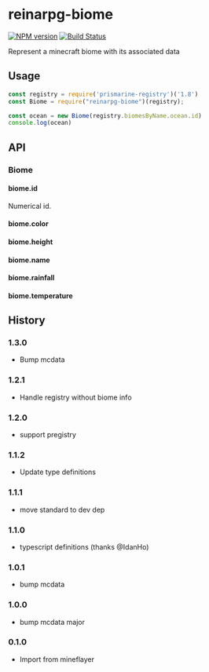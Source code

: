 # reinarpg-biome
[![NPM version](https://img.shields.io/npm/v/reinarpg-biome.svg)](http://npmjs.com/package/reinarpg-biome)
[![Build Status](https://github.com/PrismarineJS/reinarpg-biome/workflows/CI/badge.svg)](https://github.com/PrismarineJS/reinarpg-biome/actions?query=workflow%3A%22CI%22)

Represent a minecraft biome with its associated data

## Usage

```js
const registry = require('prismarine-registry')('1.8')
const Biome = require("reinarpg-biome")(registry);

const ocean = new Biome(registry.biomesByName.ocean.id)
console.log(ocean)
```

## API

### Biome

#### biome.id

Numerical id.

#### biome.color

#### biome.height

#### biome.name

#### biome.rainfall

#### biome.temperature

## History

### 1.3.0

* Bump mcdata

### 1.2.1
* Handle registry without biome info

### 1.2.0
* support pregistry

### 1.1.2
* Update type definitions

### 1.1.1

* move standard to dev dep

### 1.1.0

* typescript definitions (thanks @IdanHo)

### 1.0.1

* bump mcdata

### 1.0.0

* bump mcdata major

### 0.1.0

* Import from mineflayer
